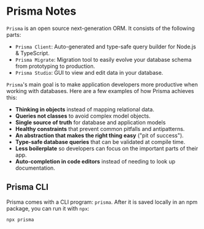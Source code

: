 # Prisma Notes

`Prisma` is an open source next-generation ORM. It consists of the following parts:

- `Prisma Client`: Auto-generated and type-safe query builder for Node.js & TypeScript.
- `Prisma Migrate`: Migration tool to easily evolve your database schema from prototyping to production.
- `Prisma Studio`: GUI to view and edit data in your database.

`Prisma`'s main goal is to make application developers more productive when working with databases. Here are a few examples of how Prisma achieves this:

- **Thinking in objects** instead of mapping relational data.
- **Queries not classes** to avoid complex model objects.
- **Single source of truth** for database and application models
- **Healthy constraints** that prevent common pitfalls and antipatterns.
- **An abstraction that makes the right thing easy** ("pit of success").
- **Type-safe database queries** that can be validated at compile time.
- **Less boilerplate** so developers can focus on the important parts of their app.
- **Auto-completion in code editors** instead of needing to look up documentation.


## Prisma CLI

Prisma comes with a CLI program: `prisma`. After it is saved locally in an npm package, you can run it with `npx`:

```sh
npx prisma
```
